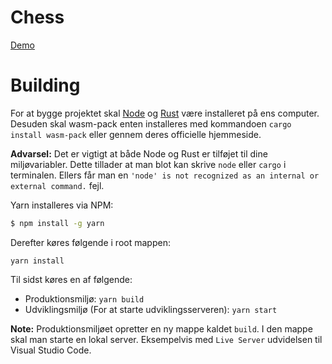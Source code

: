 # Chess

[Demo](https://bechiscul.github.io/chess/)

# Building

For at bygge projektet skal [Node](https://nodejs.org) og [Rust](https://www.rust-lang.org/tools/install) være installeret på ens computer. Desuden skal wasm-pack enten installeres med kommandoen `cargo install wasm-pack` eller gennem deres officielle hjemmeside.

**Advarsel:** Det er vigtigt at både Node og Rust er tilføjet til dine miljøvariabler. Dette tillader at man blot kan skrive `node` eller `cargo` i terminalen.
Ellers får man en ```'node' is not recognized as an internal or external command.``` fejl.

Yarn installeres via NPM:

```bash
$ npm install -g yarn
```

Derefter køres følgende i root mappen:

```
yarn install
```

Til sidst køres en af følgende:

- Produktionsmiljø: `yarn build`
- Udviklingsmiljø (For at starte udviklingsserveren): `yarn start`

**Note:** Produktionsmiljøet opretter en ny mappe kaldet `build`. I den mappe skal man starte en lokal server. Eksempelvis med `Live Server` udvidelsen til Visual Studio Code. 